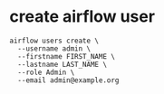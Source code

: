 # create airflow user

```shell
airflow users create \
  --username admin \
  --firstname FIRST_NAME \
  --lastname LAST_NAME \
  --role Admin \
  --email admin@example.org
```